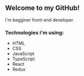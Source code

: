 ## Welcome to my GitHub!

I'm begginer front-end developer.

### Technologies i'm using:
* HTML
* CSS
* JavaScript
* TypeScript
* React
* Redux
